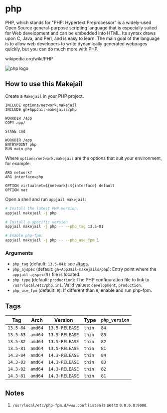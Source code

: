 # php

PHP, which stands for "PHP: Hypertext Preprocessor" is a widely-used Open Source general-purpose scripting language that is especially suited for Web development and can be embedded into HTML.  Its syntax draws upon C, Java, and Perl, and is easy to learn.  The main goal of the language is to allow web developers to write dynamically generated webpages quickly, but you can do much more with PHP.

wikipedia.org/wiki/PHP

![php logo](https://upload.wikimedia.org/wikipedia/commons/thumb/2/27/PHP-logo.svg/121px-PHP-logo.svg.png)

## How to use this Makejail

Create a `Makejail` in your PHP project.

```
INCLUDE options/network.makejail
INCLUDE gh+AppJail-makejails/php

WORKDIR /app
COPY app/

STAGE cmd

WORKDIR /app
ENTRYPOINT php
RUN main.php
```

Where `options/network.makejail` are the options that suit your environment, for example:

```
ARG network?
ARG interface=php

OPTION virtualnet=${network}:${interface} default
OPTION nat
```

Open a shell and run `appjail makejail`:

```sh
# Install the latest PHP version.
appjail makejail -j php

# Install a specific version
appjail makejail -j php -- --php_tag 13.5-81

# Enable php-fpm:
appjail makejail -j php -- --php_use_fpm 1
```

### Arguments

* `php_tag` (default: `13.5-84`): see [#tags](#tags).
* `php_ajspec` (default: `gh+AppJail-makejails/php`): Entry point where the `appjail-ajspec(5)` file is located.
* `php_type` (default: `production`): The PHP configuration file to link to `/usr/local/etc/php.ini`. Valid values: `development`, `production`.
* `php_use_fpm` (default: `0`): If different than `0`, enable and run php-fpm.

## Tags

| Tag                 | Arch    | Version            | Type   | `php_version` |
| ------------------- | ------- | ------------------ | ------ | ------------- |
| `13.5-84` | `amd64` | `13.5-RELEASE` | `thin` | `84`    |
| `13.5-83` | `amd64` | `13.5-RELEASE` | `thin` | `83`    |
| `13.5-82` | `amd64` | `13.5-RELEASE` | `thin` | `82`    |
| `13.5-81` | `amd64` | `13.5-RELEASE` | `thin` | `81`    |
| `14.3-84` | `amd64` | `14.3-RELEASE` | `thin` | `84`    |
| `14.3-83` | `amd64` | `14.3-RELEASE` | `thin` | `83`    |
| `14.3-82` | `amd64` | `14.3-RELEASE` | `thin` | `82`    |
| `14.3-81` | `amd64` | `14.3-RELEASE` | `thin` | `81`    |

## Notes

1. `/usr/local/etc/php-fpm.d/www.conf`:`listen` is set to `0.0.0.0:9000`.
